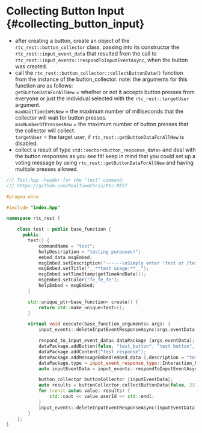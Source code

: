 Collecting Button Input {#collecting_button_input}
============
- after creating a button, create an object of the `rtc_rest::button_collector` class, passing into its constructor the `rtc_rest::input_event_data` that resulted from the call to `rtc_rest::input_events::respondToInputEventAsync`, when the button was created.
- call the `rtc_rest::button_collector::collectButtonData()` function from the instance of the button_collector. note: the arguments for this function are as follows:  
`getButtonDataForAllNew` = whether or not it accepts button presses from everyone or just the individual selected with the `rtc_rest::targetUser` argument.   
`maxWaitTimeInMsNew` = the maximum number of milliseconds that the collector will wait for button presses.   
`maxNumberOfPressesNew` = the maximum number of button presses that the collector will collect.   
`targetUser` = the target user, if `rtc_rest::getButtonDataForAllNew` is disabled.
- collect a result of type `std::vector<button_response_data>` and deal with the button responses as you see fit! keep in mind that you could set up a voting message by using `rtc_rest::getButtonDataForAllNew` and having multiple presses allowed.
```cpp
/// Test.hpp -header for the "test" command.
/// https://github.com/RealTimeChris/Rtc-REST

#pragma once

#include "index.hpp"

namespace rtc_rest {

	class test : public base_function {
	  public:
		test() {
			commandName = "test";
			helpDescription = "testing purposes!";
			embed_data msgEmbed;
			msgEmbed.setDescription("------\nSimply enter !test or /test!\n------");
			msgEmbed.setTitle("__**test usage:**__");
			msgEmbed.setTimeStamp(getTimeAndDate());
			msgEmbed.setColor("fe_fe_fe");
			helpEmbed = msgEmbed;
		}

		std::unique_ptr<base_function> create() {
			return std::make_unique<test>();
		}

		virtual void execute(base_function_arguments& args) {
			input_events::deleteInputEventResponseAsync(args.eventData).get();

			respond_to_input_event_data& dataPackage {args.eventData};
			dataPackage.addButton(false, "test_button", "test button", "✅", button_style::danger);
			dataPackage.addContent("test response");
			dataPackage.addMessageEmbed(embed_data {.description = "testing!", .title = "test title"});
			dataPackage.type = input_event_response_type::Interaction_Response;
			auto inputEventData = input_events::respondToInputEventAsync(dataPackage).get();

			button_collector buttonCollector {inputEventData};
			auto results = buttonCollector.collectButtonData(false, 2334, 1, "").get();
			for (const auto& value: results) {
				std::cout << value.userId << std::endl;
			}
			input_events::deleteInputEventResponseAsync(inputEventData).get();
		}
	};
}
```
